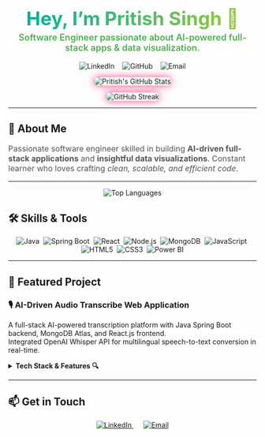 <h1 align="center" style="font-weight: 700; font-size: 2.4rem; margin-bottom: 5px;">
  <span style="background: linear-gradient(90deg, #00b09b, #96c93d); -webkit-background-clip: text; -webkit-text-fill-color: transparent;">
    Hey, I’m Pritish Singh 👋
  </span>
</h1>

<p align="center" style="font-size: 18px; font-weight: 600; color: #4CAF50; margin-top: 0;">
  Software Engineer passionate about AI-powered full-stack apps & data visualization.
</p>

<p align="center">
  <a href="https://linkedin.com/in/pritishsg13/" target="_blank" rel="noopener" style="text-decoration:none;">
    <img src="https://img.shields.io/badge/LinkedIn-0A66C2?style=flat-square&logo=linkedin&logoColor=white" alt="LinkedIn" />
  </a>
  &nbsp;&nbsp;
  <a href="https://github.com/PritishSingh13" target="_blank" rel="noopener" style="text-decoration:none;">
    <img src="https://img.shields.io/badge/GitHub-181717?style=flat-square&logo=github&logoColor=white" alt="GitHub" />
  </a>
  &nbsp;&nbsp;
  <a href="mailto:pritishsg13@gmail.com" target="_blank" rel="noopener" style="text-decoration:none;">
    <img src="https://img.shields.io/badge/Email-D14836?style=flat-square&logo=gmail&logoColor=white" alt="Email" />
  </a>
</p>

<!-- Removed visitor badge -->

<!-- Removed snake game contribution -->

<p align="center">
  <img src="https://github-readme-stats.vercel.app/api?username=PritishSingh13&show_icons=true&theme=radical&hide_border=true&count_private=true" alt="Pritish's GitHub Stats" style="border-radius: 15px; box-shadow: 0 0 15px #ff4081;" />
</p>

<p align="center">
  <img src="https://github-readme-streak-stats.herokuapp.com/?user=PritishSingh13&theme=radical&hide_border=true" alt="GitHub Streak" style="border-radius: 15px; box-shadow: 0 0 15px #ff4081;" />
</p>

---

## 🚀 About Me

<p style="font-size: 16px; color: #555;">
Passionate software engineer skilled in building <b>AI-driven full-stack applications</b> and <b>insightful data visualizations</b>.  
Constant learner who loves crafting <em>clean, scalable, and efficient code</em>.
</p>

---
<p align="center">
  <img src="https://github-readme-stats.vercel.app/api/top-langs/?username=PritishSingh13&layout=compact&theme=radical" alt="Top Languages" />
</p>

## 🛠️ Skills & Tools

<p align="center">
  <img alt="Java" src="https://img.shields.io/badge/Java-ED8B00?style=plastic&logo=java&logoColor=white" />&nbsp;
  <img alt="Spring Boot" src="https://img.shields.io/badge/SpringBoot-6DB33F?style=plastic&logo=springboot&logoColor=white" />&nbsp;
  <img alt="React" src="https://img.shields.io/badge/React-61DAFB?style=plastic&logo=react&logoColor=black" />&nbsp;
  <img alt="Node.js" src="https://img.shields.io/badge/Node.js-339933?style=plastic&logo=node.js&logoColor=white" />&nbsp;
  <img alt="MongoDB" src="https://img.shields.io/badge/MongoDB-47A248?style=plastic&logo=mongodb&logoColor=white" />&nbsp;
  <img alt="JavaScript" src="https://img.shields.io/badge/JavaScript-F7DF1E?style=plastic&logo=javascript&logoColor=black" />&nbsp;
  <img alt="HTML5" src="https://img.shields.io/badge/HTML5-E34F26?style=plastic&logo=html5&logoColor=white" />&nbsp;
  <img alt="CSS3" src="https://img.shields.io/badge/CSS3-1572B6?style=plastic&logo=css3&logoColor=white" />&nbsp;
  <img alt="Power BI" src="https://img.shields.io/badge/Power_BI-F2C811?style=plastic&logo=microsoft-power-bi&logoColor=black" />
</p>

---

## 📂 Featured Project

### 🎙️ AI-Driven Audio Transcribe Web Application

A full-stack AI-powered transcription platform with Java Spring Boot backend, MongoDB Atlas, and React.js frontend.  
Integrated OpenAI Whisper API for multilingual speech-to-text conversion in real-time.

<details>
  <summary style="font-weight: bold; cursor: pointer;">Tech Stack & Features 🔍</summary>

- Backend: Java, Spring Boot, MongoDB  
- Frontend: React.js, JavaScript (ES6)  
- AI Integration: OpenAI Whisper API  
- Security: JWT Authentication  
- Features: File upload, real-time transcription, multi-language support

</details>

---

## 📫 Get in Touch

<p align="center">
  <a href="https://linkedin.com/in/pritishsg13/" target="_blank" rel="noopener" style="margin-right: 20px;">
    <img src="https://img.shields.io/badge/LinkedIn-0A66C2?style=for-the-badge&logo=linkedin&logoColor=white" alt="LinkedIn" />
  </a>
  <a href="mailto:pritishsg13@gmail.com" target="_blank" rel="noopener">
    <img src="https://img.shields.io/badge/Gmail-D14836?style=for-the-badge&logo=gmail&logoColor=white" alt="Email" />
  </a>
</p>
